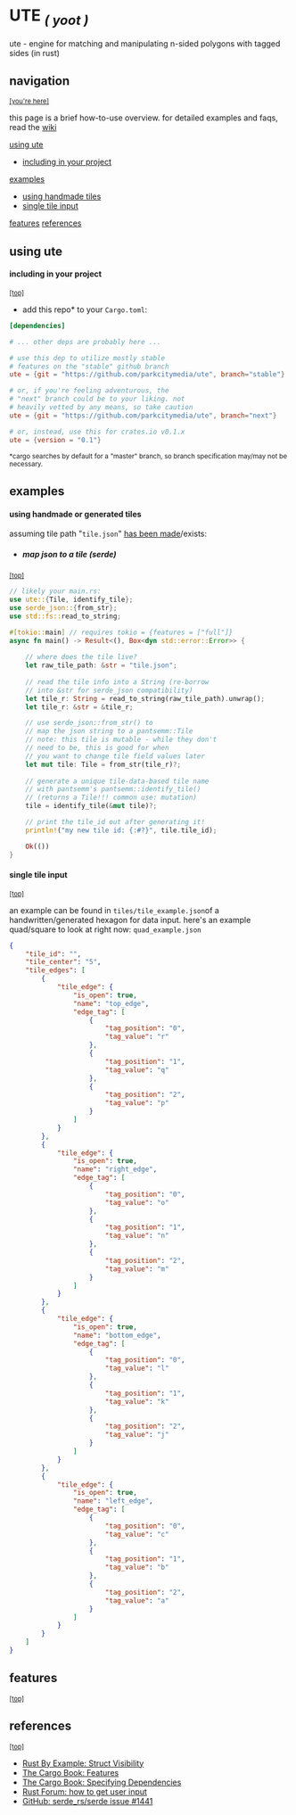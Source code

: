 # UTE <Sub><i>( yoot )</i></sub>

ute - engine for matching and manipulating n-sided polygons with tagged sides (in rust)

## navigation
 <sub>[[you're here]](#navigation)</sub>

this page is a brief how-to-use overview. for detailed examples and faqs, read the [wiki](https://github.com/parkcitymedia/ute/wiki)

[using ute](#using-ute)
- [including in your project](#including-in-your-project)

[examples](#examples)
- [using handmade tiles](#using-handmade-tiles)
- [single tile input](#single-tile-input)

[features](#features)
[references](#references)

## using ute
#### including in your project
 <sub>[[top]](#navigation)</sub>

- add this repo* to your `Cargo.toml`:
```toml
[dependencies]

# ... other deps are probably here ...

# use this dep to utilize mostly stable
# features on the "stable" github branch
ute = {git = "https://github.com/parkcitymedia/ute", branch="stable"}

# or, if you're feeling adventurous, the
# "next" branch could be to your liking. not
# heavily vetted by any means, so take caution
ute = {git = "https://github.com/parkcitymedia/ute", branch="next"}

# or, instead, use this for crates.io v0.1.x
ute = {version = "0.1"}
```
<sub>*cargo searches by default for a "master" branch, so branch specification may/may not be necessary. </sub>


## examples
#### using handmade or generated tiles

assuming tile path "`tile.json`" [has been made](#single-tile-input)/exists:
- ##### map json to a tile (serde)
 <sub>[[top]](#navigation)</sub>
```rust
// likely your main.rs:
use ute::{Tile, identify_tile};
use serde_json::{from_str};
use std::fs::read_to_string;

#[tokio::main] // requires tokio = {features = ["full"]}
async fn main() -> Result<(), Box<dyn std::error::Error>> {
    
    // where does the tile live?
    let raw_tile_path: &str = "tile.json";
    
    // read the tile info into a String (re-borrow
    // into &str for serde_json compatibility)
    let tile_r: String = read_to_string(raw_tile_path).unwrap();
    let tile_r: &str = &tile_r;

    // use serde_json::from_str() to
    // map the json string to a pantsemm::Tile
    // note: this tile is mutable - while they don't
    // need to be, this is good for when
    // you want to change tile field values later
    let mut tile: Tile = from_str(tile_r)?;
    
    // generate a unique tile-data-based tile name
    // with pantsemm's pantsemm::identify_tile()
    // (returns a Tile!!! common use: mutation)
    tile = identify_tile(&mut tile)?;

    // print the tile_id out after generating it!
    println!("my new tile id: {:#?}", tile.tile_id);

    Ok(())
}
```

#### single tile input
 <sub>[[top]](#navigation)</sub>

an example can be found in `tiles/tile_example.json`of a handwritten/generated hexagon for data input.
here's an example quad/square to look at right now: `quad_example.json`
```json
{
    "tile_id": "",
    "tile_center": "5",
    "tile_edges": [
        {
            "tile_edge": {
                "is_open": true,
                "name": "top_edge",
                "edge_tag": [
                    {
                        "tag_position": "0",
                        "tag_value": "r"
                    },
                    {
                        "tag_position": "1",
                        "tag_value": "q"
                    },
                    {
                        "tag_position": "2",
                        "tag_value": "p"
                    }
                ]
            }
        },
        {
            "tile_edge": {
                "is_open": true,
                "name": "right_edge",
                "edge_tag": [
                    {
                        "tag_position": "0",
                        "tag_value": "o"
                    },
                    {
                        "tag_position": "1",
                        "tag_value": "n"
                    },
                    {
                        "tag_position": "2",
                        "tag_value": "m"
                    }
                ]
            }
        },
        {
            "tile_edge": {
                "is_open": true,
                "name": "bottom_edge",
                "edge_tag": [
                    {
                        "tag_position": "0",
                        "tag_value": "l"
                    },
                    {
                        "tag_position": "1",
                        "tag_value": "k"
                    },
                    {
                        "tag_position": "2",
                        "tag_value": "j"
                    }
                ]
            }
        },
        {
            "tile_edge": {
                "is_open": true,
                "name": "left_edge",
                "edge_tag": [
                    {
                        "tag_position": "0",
                        "tag_value": "c"
                    },
                    {
                        "tag_position": "1",
                        "tag_value": "b"
                    },
                    {
                        "tag_position": "2",
                        "tag_value": "a"
                    }
                ]
            }
        }
    ]
}
```
## features
 <sub>[[top]](#navigation)</sub>



## references
 <sub>[[top]](#navigation)</sub>

- [Rust By Example: Struct Visibility](https://doc.rust-lang.org/rust-by-example/mod/struct_visibility.html)
- [The Cargo Book: Features](https://doc.rust-lang.org/cargo/reference/features.html)
- [The Cargo Book: Specifying Dependencies](https://doc.rust-lang.org/cargo/reference/specifying-dependencies.html)
- [Rust Forum: how to get user input](https://users.rust-lang.org/t/how-to-get-user-input/5176)
- [GitHub: serde_rs/serde issue #1441](https://github.com/serde-rs/serde/issues/1441)